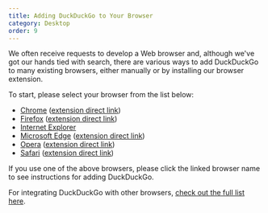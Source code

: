 ```yaml
---
title: Adding DuckDuckGo to Your Browser
category: Desktop
order: 9
---
```


<p>
    We often receive requests to develop a Web browser and, although we've got our
    hands tied with search, there are various ways to add DuckDuckGo to many
    existing browsers, either manually or by installing our browser extension.
</p>

<p>To start, please select your browser from the list below:</p>

<ul>
    <li>
        <a href="{{ site.baseurl }}/desktop/chrome">Chrome</a> (<a href="https://chrome.google.com/webstore/detail/duckduckgo-privacy-essent/bkdgflcldnnnapblkhphbgpggdiikppg">extension direct link</a>)
    </li>
    <li>
        <a href="{{ site.baseurl }}/desktop/firefox">Firefox</a> (<a href="https://addons.mozilla.org/en-US/firefox/addon/duckduckgo-for-firefox/">extension direct link</a>)
    </li>
    <li>
        <a href="{{ site.baseurl }}/desktop/internet-explorer">Internet Explorer</a>
    </li>
    <li>
        <a href="{{ site.baseurl }}/desktop/microsoft-edge">Microsoft Edge</a> (<a href="https://microsoftedge.microsoft.com/addons/detail/caoacbimdbbljakfhgikoodekdnlcgpk">extension direct link</a>)
    </li>
    <li>
        <a href="{{ site.baseurl }}/desktop/opera">Opera</a> (<a href="https://addons.opera.com/en/extensions/details/duckduckgo-for-opera-2/">extension direct link</a>)
    </li>
    <li>
        <a href="{{ site.baseurl }}/desktop/safari">Safari</a> (<a href="https://apps.apple.com/us/app/duckduckgo-privacy-essentials/id1482920575">extension direct link</a>)
    </li>
</ul>
<p>
    If you use one of the above browsers, please click the linked browser name to see instructions for adding DuckDuckGo.
</p>

<p>
    For integrating DuckDuckGo with other browsers,
    <a href="{{ site.baseurl }}/desktop/other-browsers">check out the full list here</a>.
</p>
